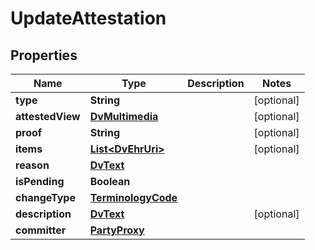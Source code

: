 

# UpdateAttestation

## Properties

Name | Type | Description | Notes
------------ | ------------- | ------------- | -------------
**type** | **String** |  |  [optional]
**attestedView** | [**DvMultimedia**](DvMultimedia.md) |  |  [optional]
**proof** | **String** |  |  [optional]
**items** | [**List&lt;DvEhrUri&gt;**](DvEhrUri.md) |  |  [optional]
**reason** | [**DvText**](DvText.md) |  | 
**isPending** | **Boolean** |  | 
**changeType** | [**TerminologyCode**](TerminologyCode.md) |  | 
**description** | [**DvText**](DvText.md) |  |  [optional]
**committer** | [**PartyProxy**](PartyProxy.md) |  | 




